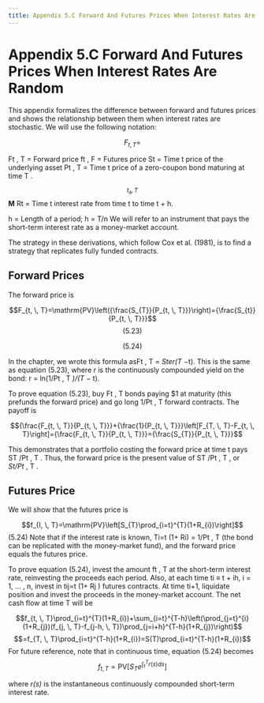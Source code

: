 ```yaml
---
title: Appendix 5.C Forward And Futures Prices When Interest Rates Are Random
---
```


# Appendix 5.C Forward And Futures Prices When Interest Rates Are Random

This appendix formalizes the difference between forward and futures prices and shows the relationship between them when interest rates are stochastic. We will use the following notation:

$$F_{t,         T}=$$

Ft ,  T = Forward price ft ,  F = Futures price St = Time t price of the underlying asset Pt ,  T = Time t price of a zero-coupon bond maturing at time T .

$${\mathbf{}}_{t_{\mathrm{a}},         T}$$
$\mathbf{M}$
Rt = Time t interest rate from time t to time t + h.

h = Length of a period; h = T/n We will refer to an instrument that pays the short-term interest rate as a money-market account.

The strategy in these derivations,  which follow Cox et al. (1981),  is to find a strategy that replicates fully funded contracts.

## Forward Prices

The forward price is

$$F_{t,         \,         T}=\mathrm{PV}\left({\frac{S_{T}}{P_{t,         \,         T}}}\right)={\frac{S_{t}}{P_{t,         \,         T}}}$$
$$(5.23)$$

$$(5.24)$$

In the chapter,  we wrote this formula asFt ,  T = *Ster(T* −t). This is the same as equation (5.23),
where r is the continuously compounded yield on the bond: r = ln(1/Pt ,  T *)/(T* − t).

To prove equation (5.23),  buy Ft ,  T bonds paying $1 at maturity (this prefunds the forward price) and go long 1/Pt ,  T forward contracts. The payoff is

$${\frac{F_{t,         \,         T}}{P_{t,         \,         T}}}+{\frac{1}{P_{t,         \,         T}}}\left[F_{T,         \,         T}-F_{t,         \,         T}\right]={\frac{F_{t,         \,         T}}{P_{t,         \,         T}}}={\frac{S_{T}}{P_{t,         \,         T}}}$$

This demonstrates that a portfolio costing the forward price at time t pays ST /Pt ,  T . Thus,  the forward price is the present value of ST /Pt ,  T ,  or *St/Pt* ,  T .

## Futures Price

We will show that the futures price is

$$f_{I,         \,         T}=\mathrm{PV}\left[S_{T}\prod_{i=t}^{T}(1+R_{i})\right]$$
(5.24)
Note that if the interest rate is known,          	Ti=t
(1+ Ri) = 1/Pt ,  T (the bond can be replicated with the money-market fund),  and the forward price equals the futures price.

To prove equation (5.24),  invest the amount ft ,  T at the short-term interest rate,  reinvesting the proceeds each period. Also,  at each time ti ≡ t + ih,  i = 1,  … ,  n,  invest in tij=t
(1+ Rj ) futures contracts. At time ti+1,  liquidate position and invest the proceeds in the money-market account. The net cash flow at time T will be

$$f_{t,         \,         T}\prod_{i=t}^{T}(1+R_{i})+\sum_{i=t}^{T-h}\left(\prod_{j=t}^{i}(1+R_{j})(f_{j,         \,         T}-f_{j-h,         \,         T})\prod_{j=i+h}^{T-h}(1+R_{j})\right)$$ $$=f_{T,         \,         T}\prod_{i=t}^{T-h}(1+R_{i})=S(T)\prod_{i=t}^{T-h}(1+R_{i})$$ For future reference,  note that in continuous time,  equation (5.24) becomes
$$f_{t,         \,         T}=\text{PV}\left[S_{T}e^{\int_{t}^{T}r(s)ds}\right]\tag{5.25}$$

where *r(s)* is the instantaneous continuously compounded short-term interest rate.
